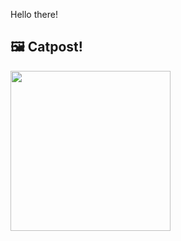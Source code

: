 Hello there!



## 🖼️ Catpost!

<sub>
    <img src="https://cdn2.thecatapi.com/images/9851d8LdN.png" height="256">
</sub>

